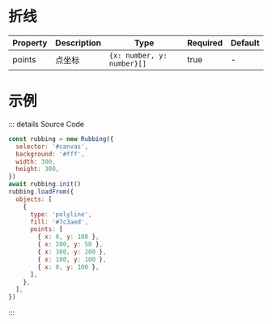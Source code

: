 # 折线

| Property | Description | Type                       | Required | Default |
| -------- | ----------- | -------------------------- | -------- | ------- |
| points   | 点坐标       | `{x: number, y: number}[]` | true     | -       |


# 示例

<canvas id="canvas"></canvas>

<script>
  import('/index.mjs').then(async ({ Rubbing }) => {
    const rubbing = new Rubbing({
      selector: '#canvas',
      background: '#fff',
      width: 300,
      height: 300,
    })
    await rubbing.init()
    rubbing.loadFrom({
      objects: [
        {
          type: 'polyline',
          points: [
            { x: 0, y: 100 },
            { x: 200, y: 50 },
            { x: 300, y: 200 },
          ]
        },
      ],
    })
  })
</script>

::: details Source Code

```js
const rubbing = new Rubbing({
  selector: '#canvas',
  background: '#fff',
  width: 300,
  height: 300,
})
await rubbing.init()
rubbing.loadFrom({
  objects: [
    {
      type: 'polyline',
      fill: '#7c3aed',
      points: [
        { x: 0, y: 100 },
        { x: 200, y: 50 },
        { x: 300, y: 200 },
        { x: 100, y: 100 },
        { x: 0, y: 100 },
      ],
    },
  ],
})
```

:::
